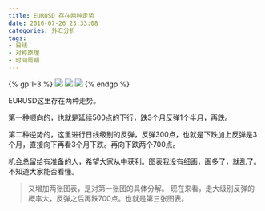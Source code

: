 ```yaml
---
title: EURUSD 存在两种走势
date: 2016-07-26 23:33:08
categories: 外汇分析
tags:
- 日线
- 对称原理
- 时间周期
---
```


{% gp 1-3 %}
![](http://eurusd.qiniudn.com/154.jpg)
![](http://eurusd.qiniudn.com/15401.png)
![](http://eurusd.qiniudn.com/15402.png)
{% endgp %}

EURUSD这里存在两种走势。

第一种顺向的，也就是延续500点的下行，跌3个月反弹1个半月，再跌。

第二种逆势的，这里进行日线级别的反弹，反弹300点，也就是下跌加上反弹是3个月，直接向下再看3个月下跌。再向下跌两个700点。

机会总留给有准备的人，希望大家从中获利。图表我没有细画，画多了，就乱了。不知道大家能否看懂。


>又增加两张图表，是对第一张图的具体分解。
现在来看，走大级别反弹的概率大，反弹之后再跌700点。也就是第三张图表。



